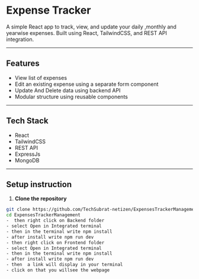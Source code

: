 #  Expense Tracker 

A simple React app to track, view, and update your daily ,monthly and yearwise expenses. Built using React, TailwindCSS, and REST API integration.

---

## Features

- View list of expenses
- Edit an existing expense using a separate form component
- Update And Delete data using backend API
- Modular structure using reusable components

---

## Tech Stack

-  React
-  TailwindCSS
-  REST API 
-  ExpressJs
-  MongoDB

---
##  Setup instruction
1. **Clone the repository**

 ```bash
git clone https://github.com/TechSubrat-netizen/ExpensesTrackerManagement
cd ExpensesTrackerManagement
 -  then right click on Backend folder
 - select Open in Integrated terminal
 - then in the terminal write npm install
 - after install write npm run dev
 - then right click on Frontend folder
 - select Open in Integrated terminal
 - then in the terminal write npm install
 - after install write npm run dev
 - then  a link will display in your terminal
 - click on that you willsee the webpage






